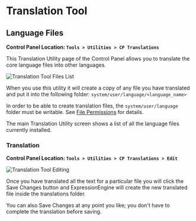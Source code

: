 <!--
    This source file is part of the open source project
    ExpressionEngine User Guide (https://github.com/ExpressionEngine/ExpressionEngine-User-Guide)

    @link      https://expressionengine.com/
    @copyright Copyright (c) 2003-2020, Packet Tide, LLC (https://packettide.com)
    @license   https://expressionengine.com/license Licensed under Apache License, Version 2.0
-->

# Translation Tool

## Language Files

**Control Panel Location: `Tools > Utilities > CP Translations`**

This Translation Utility page of the Control Panel allows you to translate the core language files into other languages.

![Translation Tool Files List](_images/utilities-translation-list.png)

When you use this utility it will create a copy of any file you have translated and put it into the following folder: `system/user/language/<language_name>`

In order to be able to create translation files, the `system/user/language` folder must be writable. See [File Permissions](troubleshooting/general.md#file-permissions) for details.

The main Translation Utility screen shows a list of all the language files currently installed.

### Translation

**Control Panel Location: `Tools > Utilities > CP Translations > Edit`**

![Translation Tool Editing](_images/utilities-translation-edit.png)

Once you have translated all the text for a particular file you will click the Save Changes button and ExpressionEngine will create the new translated file inside the translations folder.

You can also Save Changes at any point you like; you don't have to complete the translation before saving.
